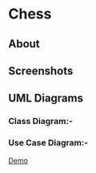 # Chess
## About

## Screenshots

## UML Diagrams
### Class Diagram:- 
### Use Case Diagram:-
[Demo]([https://github.com/ziad-ashraf7/Chess/blob/main/Chess/src/main/resources/Demo/Chess%20Demo.mp4](https://drive.google.com/file/d/18KJpia0zjZVwA6tPrwir1D8KDH2K3oi2/view?usp=sharing))

